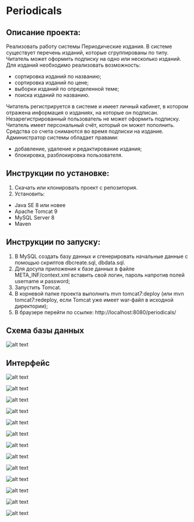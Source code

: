 # Periodicals

## Описание проекта:

Реализовать работу системы Периодические издания. В системе существует перечень изданий, которые сгруппированы по типу.
Читатель может оформить подписку на одно или несколько изданий. Для изданий необходимо реализовать возможность:
- сортировка изданий по названию;
- сортировка изданий по цене;
- выборки изданий по определенной теме;
- поиска изданий по названию.

Читатель регистрируется в системе и имеет личный кабинет, в котором отражена информация о изданиях, на которые он подписан. Незарегистрированный пользователь не может оформить подписку.
Читатель имеет персональный счёт, который он может пополнить. Средства со счета снимаются во время подписки на издание.
Администратор системы обладает правами:
- добавление, удаление и редактирование издания;
- блокировка, разблокировка пользователя.

## Инструкции по установке:

1. Скачать или клонировать проект с репозитория.
2. Установить:
- Java SE 8 или новее
- Apache Tomcat 9
- MySQL Server 8
- Maven

## Инструкции по запуску:

1. В MySQL создать базу данных и сгенерировать начальные данные с помощью скриптов dbcreate.sql, dbdata.sql.
2. Для досупа приложения к базе данных в файле META_INF/context.xml вставить свой логин, пароль напротив полей username и password;
3. Запустить Tomcat.
4. В корневой папке проекта выполнить mvn tomcat7:deploy (или mvn tomcat7:redeploy, если Tomcat уже имеет war-файл в исходной директории);
5. В браузере перейти по ссылке: http://localhost:8080/periodicals/


## Схема базы данных

![alt text](sql/periodicalsDiagram.png)

## Интерфейс

![alt text](docs/images/welcomePage.png)

![alt text](docs/images/login.png)

![alt text](docs/images/signup.png)

![alt text](docs/images/clientPage.png)

![alt text](docs/images/subscribe.png)

![alt text](docs/images/payment.png)

![alt text](docs/images/paymentForm.png)

![alt text](docs/images/subscriptions.png)

![alt text](docs/images/profile.png)

![alt text](docs/images/adminPage.png)

![alt text](docs/images/editPeriodical.png)

![alt text](docs/images/addPeriodical.png)

![alt text](docs/images/users.png)
